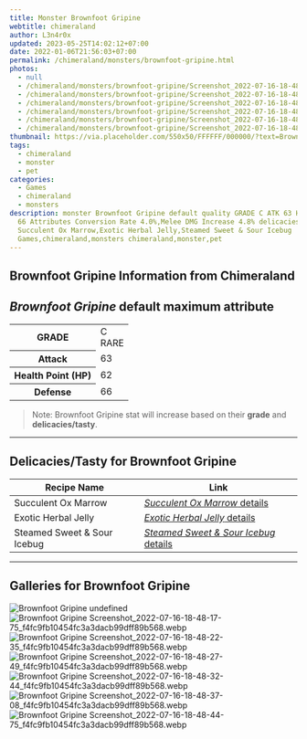 ```yaml
---
title: Monster Brownfoot Gripine
webtitle: chimeraland
author: L3n4r0x
updated: 2023-05-25T14:02:12+07:00
date: 2022-01-06T21:56:03+07:00
permalink: /chimeraland/monsters/brownfoot-gripine.html
photos:
  - null
  - /chimeraland/monsters/brownfoot-gripine/Screenshot_2022-07-16-18-48-17-75_f4fc9fb10454fc3a3dacb99dff89b568.webp
  - /chimeraland/monsters/brownfoot-gripine/Screenshot_2022-07-16-18-48-22-35_f4fc9fb10454fc3a3dacb99dff89b568.webp
  - /chimeraland/monsters/brownfoot-gripine/Screenshot_2022-07-16-18-48-27-49_f4fc9fb10454fc3a3dacb99dff89b568.webp
  - /chimeraland/monsters/brownfoot-gripine/Screenshot_2022-07-16-18-48-32-44_f4fc9fb10454fc3a3dacb99dff89b568.webp
  - /chimeraland/monsters/brownfoot-gripine/Screenshot_2022-07-16-18-48-37-08_f4fc9fb10454fc3a3dacb99dff89b568.webp
  - /chimeraland/monsters/brownfoot-gripine/Screenshot_2022-07-16-18-48-44-75_f4fc9fb10454fc3a3dacb99dff89b568.webp
thumbnail: https://via.placeholder.com/550x50/FFFFFF/000000/?text=Brownfoot Gripine
tags:
  - chimeraland
  - monster
  - pet
categories:
  - Games
  - chimeraland
  - monsters
description: monster Brownfoot Gripine default quality GRADE C ATK 63 HP 62 DEF
  66 Attributes Conversion Rate 4.0%,Melee DMG Increase 4.8% delicacies/tasty
  Succulent Ox Marrow,Exotic Herbal Jelly,Steamed Sweet & Sour Icebug
  Games,chimeraland,monsters chimeraland,monster,pet
---
```


<link
  rel="stylesheet"
  href="https://rawcdn.githack.com/dimaslanjaka/Web-Manajemen/870a349/css/bootstrap-5-3-0-alpha3-wrapper.css"
/>
<section id="bootstrap-wrapper">
  <h2>Brownfoot Gripine Information from Chimeraland</h2>
  <h2 id="attribute"><i>Brownfoot Gripine</i> default maximum attribute</h2>
  <div class="row">
    <div class="col mb-2">
      <div class="card bg-dark text-light">
        <div class="card-body">
          <table>
            <tr>
              <th>GRADE</th>
              <td>C <br /><span class="text-primary">RARE</span></td>
            </tr>
            <tr>
              <th>Attack</th>
              <td>63</td>
            </tr>
            <tr>
              <th>Health Point (HP)</th>
              <td>62</td>
            </tr>
            <tr>
              <th>Defense</th>
              <td>66</td>
            </tr>
          </table>
        </div>
      </div>
    </div>
  </div>
  <blockquote>
    Note: Brownfoot Gripine stat will increase based on their <b>grade</b> and
    <b>delicacies/tasty</b>.
  </blockquote>
  <hr />
  <h2 id="delicacies">Delicacies/Tasty for Brownfoot Gripine</h2>
  <div class="card">
    <div class="card-body">
      <div class="table-responsive">
        <table class="table table-striped table-dark">
          <thead>
            <tr>
              <th>Recipe Name</th>
              <th>Link</th>
            </tr>
          </thead>
          <tbody>
            <tr>
              <td>Succulent Ox Marrow</td>
              <td>
                <a
                  href="#"
                  class="text-primary"
                  title="Click here to view recipe Succulent Ox Marrow details"
                  ><i>Succulent Ox Marrow</i> details</a
                >
              </td>
            </tr>
            <tr>
              <td>Exotic Herbal Jelly</td>
              <td>
                <a
                  href="https://www.webmanajemen.com/chimeraland/recipes/exotic-herbal-jelly.html"
                  class="text-primary"
                  title="Click here to view recipe Exotic Herbal Jelly details"
                  ><i>Exotic Herbal Jelly</i> details</a
                >
              </td>
            </tr>
            <tr>
              <td>Steamed Sweet &amp; Sour Icebug</td>
              <td>
                <a
                  href="https://www.webmanajemen.com/chimeraland/recipes/steamed-sweet-and-sour-icebug.html"
                  class="text-primary"
                  title="Click here to view recipe Steamed Sweet &amp; Sour Icebug details"
                  ><i>Steamed Sweet &amp; Sour Icebug</i> details</a
                >
              </td>
            </tr>
          </tbody>
        </table>
      </div>
    </div>
  </div>
  <hr />
  <div id="gallery">
    <h2>Galleries for Brownfoot Gripine</h2>
    <div class="row">
      <div class="col-lg-6 col-12">
        <img
          src="https://www.webmanajemen.com/undefined"
          alt="Brownfoot Gripine undefined"
        />
      </div>
      <div class="col-lg-6 col-12">
        <img
          src="https://www.webmanajemen.com/chimeraland/monsters/brownfoot-gripine/Screenshot_2022-07-16-18-48-17-75_f4fc9fb10454fc3a3dacb99dff89b568.webp"
          alt="Brownfoot Gripine Screenshot_2022-07-16-18-48-17-75_f4fc9fb10454fc3a3dacb99dff89b568.webp"
        />
      </div>
      <div class="col-lg-6 col-12">
        <img
          src="https://www.webmanajemen.com/chimeraland/monsters/brownfoot-gripine/Screenshot_2022-07-16-18-48-22-35_f4fc9fb10454fc3a3dacb99dff89b568.webp"
          alt="Brownfoot Gripine Screenshot_2022-07-16-18-48-22-35_f4fc9fb10454fc3a3dacb99dff89b568.webp"
        />
      </div>
      <div class="col-lg-6 col-12">
        <img
          src="https://www.webmanajemen.com/chimeraland/monsters/brownfoot-gripine/Screenshot_2022-07-16-18-48-27-49_f4fc9fb10454fc3a3dacb99dff89b568.webp"
          alt="Brownfoot Gripine Screenshot_2022-07-16-18-48-27-49_f4fc9fb10454fc3a3dacb99dff89b568.webp"
        />
      </div>
      <div class="col-lg-6 col-12">
        <img
          src="https://www.webmanajemen.com/chimeraland/monsters/brownfoot-gripine/Screenshot_2022-07-16-18-48-32-44_f4fc9fb10454fc3a3dacb99dff89b568.webp"
          alt="Brownfoot Gripine Screenshot_2022-07-16-18-48-32-44_f4fc9fb10454fc3a3dacb99dff89b568.webp"
        />
      </div>
      <div class="col-lg-6 col-12">
        <img
          src="https://www.webmanajemen.com/chimeraland/monsters/brownfoot-gripine/Screenshot_2022-07-16-18-48-37-08_f4fc9fb10454fc3a3dacb99dff89b568.webp"
          alt="Brownfoot Gripine Screenshot_2022-07-16-18-48-37-08_f4fc9fb10454fc3a3dacb99dff89b568.webp"
        />
      </div>
      <div class="col-lg-6 col-12">
        <img
          src="https://www.webmanajemen.com/chimeraland/monsters/brownfoot-gripine/Screenshot_2022-07-16-18-48-44-75_f4fc9fb10454fc3a3dacb99dff89b568.webp"
          alt="Brownfoot Gripine Screenshot_2022-07-16-18-48-44-75_f4fc9fb10454fc3a3dacb99dff89b568.webp"
        />
      </div>
    </div>
  </div>
</section>